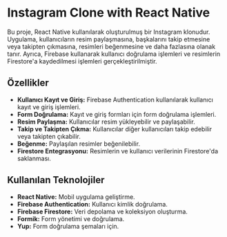 # Instagram Clone with React Native

Bu proje, React Native kullanılarak oluşturulmuş bir Instagram klonudur. Uygulama, kullanıcıların resim paylaşmasına, başkalarını takip etmesine veya takipten çıkmasına, resimleri beğenmesine ve daha fazlasına olanak tanır. Ayrıca, Firebase kullanarak kullanıcı doğrulama işlemleri ve resimlerin Firestore'a kaydedilmesi işlemleri gerçekleştirilmiştir.

## Özellikler

- **Kullanıcı Kayıt ve Giriş:** Firebase Authentication kullanılarak kullanıcı kayıt ve giriş işlemleri.
- **Form Doğrulama:** Kayıt ve giriş formları için form doğrulama işlemleri.
- **Resim Paylaşma:** Kullanıcılar resim yükleyebilir ve paylaşabilir.
- **Takip ve Takipten Çıkma:** Kullanıcılar diğer kullanıcıları takip edebilir veya takipten çıkabilir.
- **Beğenme:** Paylaşılan resimler beğenilebilir.
- **Firestore Entegrasyonu:** Resimlerin ve kullanıcı verilerinin Firestore'da saklanması.

## Kullanılan Teknolojiler

- **React Native:** Mobil uygulama geliştirme.
- **Firebase Authentication:** Kullanıcı kimlik doğrulama.
- **Firebase Firestore:** Veri depolama ve koleksiyon oluşturma.
- **Formik:** Form yönetimi ve doğrulama.
- **Yup:** Form doğrulama şemaları için.
